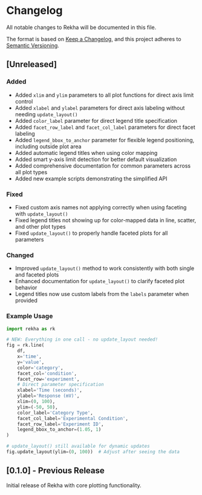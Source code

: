 # Changelog

All notable changes to Rekha will be documented in this file.

The format is based on [Keep a Changelog](https://keepachangelog.com/en/1.0.0/),
and this project adheres to [Semantic Versioning](https://semver.org/spec/v2.0.0.html).

## [Unreleased]

### Added
- Added `xlim` and `ylim` parameters to all plot functions for direct axis limit control
- Added `xlabel` and `ylabel` parameters for direct axis labeling without needing `update_layout()`
- Added `color_label` parameter for direct legend title specification
- Added `facet_row_label` and `facet_col_label` parameters for direct facet labeling
- Added `legend_bbox_to_anchor` parameter for flexible legend positioning, including outside plot area
- Added automatic legend titles when using color mapping
- Added smart y-axis limit detection for better default visualization
- Added comprehensive documentation for common parameters across all plot types
- Added new example scripts demonstrating the simplified API

### Fixed
- Fixed custom axis names not applying correctly when using faceting with `update_layout()`
- Fixed legend titles not showing up for color-mapped data in line, scatter, and other plot types
- Fixed `update_layout()` to properly handle faceted plots for all parameters

### Changed
- Improved `update_layout()` method to work consistently with both single and faceted plots
- Enhanced documentation for `update_layout()` to clarify faceted plot behavior
- Legend titles now use custom labels from the `labels` parameter when provided

### Example Usage

```python
import rekha as rk

# NEW: Everything in one call - no update_layout needed!
fig = rk.line(
    df,
    x='time',
    y='value', 
    color='category',
    facet_col='condition',
    facet_row='experiment',
    # Direct parameter specification
    xlabel='Time (seconds)',
    ylabel='Response (mV)',
    xlim=(0, 100),
    ylim=(-50, 50),
    color_label='Category Type',
    facet_col_label='Experimental Condition',
    facet_row_label='Experiment ID',
    legend_bbox_to_anchor=(1.05, 1)
)

# update_layout() still available for dynamic updates
fig.update_layout(ylim=(0, 100))  # Adjust after seeing the data
```

## [0.1.0] - Previous Release

Initial release of Rekha with core plotting functionality.